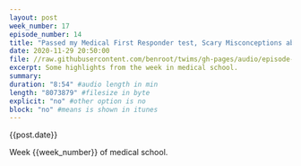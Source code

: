 ```yaml
---
layout: post
week_number: 17
episode_number: 14
title: "Passed my Medical First Responder test, Scary Misconceptions about Race and Skin, Whats coming up"
date: 2020-11-29 20:50:00
file: //raw.githubusercontent.com/benroot/twims/gh-pages/audio/episode-14.mp3
excerpt: Some highlights from the week in medical school.
summary: 
duration: "8:54" #audio length in min
length: "8073879" #filesize in byte
explicit: "no" #other option is no
block: "no" #means is shown in itunes
---
```

{{post.date}}

Week {{week_number}} of medical school. 
